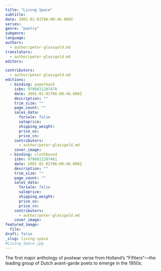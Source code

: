```yaml
---
title: "Living Space"
subtitle:
date: 2001-01-01T06:00:46.000Z
series:
genre: "poetry"
subgenre:
language:
authors:
  - author/peter-glassgold.md
translators:
  - author/peter-glassgold.md
editors:

contributors:
  - author/peter-glassgold.md
editions:
  - binding: paperback
    isbn: 9780811207478
    date: 2001-01-01T06:00:46.000Z
    description: ""
    trim_size: ""
    page_count: ""
    sales_data:
      forsale: false
      saleprice:
      shipping_weight:
      price_us:
      price_cn:
    contributors:
      - author/peter-glassgold.md
    cover_image:
  - binding: clothbound
    isbn: 9780811207461
    date: 2001-01-01T06:00:46.000Z
    description: ""
    trim_size: ""
    page_count: ""
    sales_data:
      forsale: false
      saleprice:
      shipping_weight:
      price_us:
      price_cn:
    contributors:
      - author/peter-glassgold.md
    cover_image:
featured_image:
  file:
draft: false
_slug: living-space
#Living_Space.jpg
---
```


The first major anthology of postwar verse from Holland’s "Fifiters"––the leading group of Dutch avant-garde poets to emerge in the 1950s.
